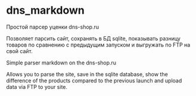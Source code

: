 # dns_markdown
Простой парсер уценки dns-shop.ru

Позволяет парсить сайт, сохранять в БД sqlite, показывать разницу товаров по сравнению с предыдущим запуском и выгружать по FTP на свой сайт.

Simple parser markdown on the dns-shop.ru

Allows you to parse the site, save in the sqlite database, show the difference of the products compared to the previous launch and upload data via FTP to your site.
